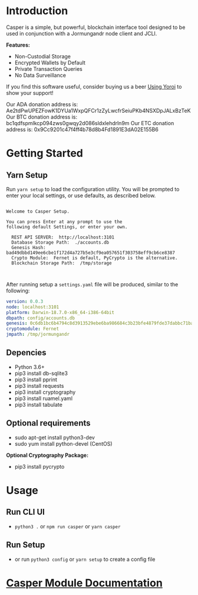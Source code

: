 # Introduction

Casper is a simple, but powerful, blockchain interface tool designed to be used in conjunction with a Jormungandr node client and JCLI.  

**Features:**
* Non-Custodial Storage
* Encrypted Wallets by Default
* Private Transaction Queries
* No Data Surveillance


If you find this software useful, consider buying us a beer [Using Yoroi](web+cardano:Ae2tdPwUPEZFowK1DYUa1WxpQFCr1zZyLwcfrSeiuPKb4NSXDpJALxBzTeK?amount=100.000000) to show your support!

Our ADA donation address is: Ae2tdPwUPEZFowK1DYUa1WxpQFCr1zZyLwcfrSeiuPKb4NSXDpJALxBzTeK
Our BTC donation address is: bc1qdfspmlkcp094zws0gwqy2d086sldxlehdrln9m
Our ETC donation address is: 0x9Cc9201c47f4ff4b78d8b4Fd1891E3dA02E155B6

# Getting Started

## Yarn Setup

Run `yarn setup` to load the configuration utility.  You will be prompted to enter your local settings, or use defaults, as described below.


```ascii

Welcome to Casper Setup.

You can press Enter at any prompt to use the
following default Settings, or enter your own.

  REST API SERVER:  http://localhost:3101
  Database Storage Path:  ./accounts.db
  Genesis Hash:  bad49dbbd149ee6cbe1f172d4a727b5e3cf9ea057651f303758eff9cb6ce8387
  Crypto Module:  Fernet is default, PyCrypto is the alternative.
  Blockchain Storage Path:  /tmp/storage



```

After running setup a `settings.yaml` file will be produced, similar to the following:


```yaml
version: 0.0.3
node: localhost:3101
platform: Darwin-18.7.0-x86_64-i386-64bit
dbpath: config/accounts.db
genesis: 0c6db1bc6b4794c8d3913529ebe6ba986684c3b23bfe4879fde37dabbc71ba93
cryptomodule: Fernet
jmpath: /tmp/jormungandr
```
## Depencies
* Python 3.6+
* pip3 install db-sqlite3
* pip3 install pprint
* pip3 install requests
* pip3 install cryptography
* pip3 install ruamel.yaml
* pip3 install tabulate

## Optional requirements
* sudo apt-get install python3-dev
* sudo yum install python-devel (CentOS)

**Optional Cryptography Package:**
* pip3 install pycrypto

# Usage

## Run CLI UI
* `python3 .` or `npm run casper` or `yarn casper`

## Run Setup
* or run `python3 config` or `yarn setup` to create a config file

# [Casper Module Documentation](casper.md)
